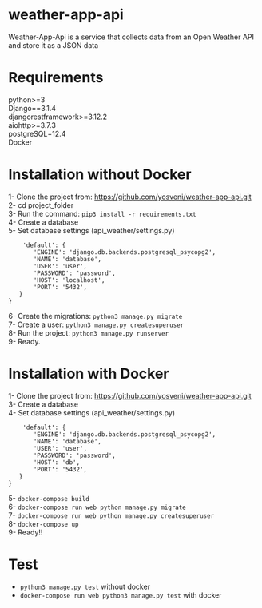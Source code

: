 # weather-app-api
Weather-App-Api is a service that collects data from an Open Weather API and store it as a JSON data
# Requirements
python>=3 <br/>
Django==3.1.4<br/>
djangorestframework>=3.12.2<br/>
aiohttp>=3.7.3 <br/>
postgreSQL=12.4 <br/>
Docker
# Installation without Docker
1- Clone the project from:
 https://github.com/yosveni/weather-app-api.git <br/>
2- cd project_folder<br/>
3- Run the command: `pip3 install -r requirements.txt` <br/>
4- Create a database  <br/>
5- Set database settings (api_weather/settings.py) <br/>
 ```DATABASES = {
     'default': {
        'ENGINE': 'django.db.backends.postgresql_psycopg2',
        'NAME': 'database',
        'USER': 'user',
        'PASSWORD': 'password',
        'HOST': 'localhost',
        'PORT': '5432',
    }
}
```
6- Create the migrations: `python3 manage.py migrate` <br/>
7- Create a user: `python3 manage.py createsuperuser` <br/>
8- Run the project: `python3 manage.py runserver` <br/>
9- Ready. 
# Installation with Docker
1- Clone the project from:
 https://github.com/yosveni/weather-app-api.git <br/>
3- Create a database  <br/>
4- Set database settings (api_weather/settings.py) <br/>
 ```DATABASES = {
     'default': {
        'ENGINE': 'django.db.backends.postgresql_psycopg2',
        'NAME': 'database',
        'USER': 'user',
        'PASSWORD': 'password',
        'HOST': 'db',
        'PORT': '5432',
    }
}
```
5- `docker-compose build` <br/>
6- `docker-compose run web python manage.py migrate`<br/>
7- `docker-compose run web python manage.py createsuperuser`<br/>
8- `docker-compose up`<br/>
9- Ready!!
# Test
- `python3 manage.py test` without docker
- `docker-compose run web python3 manage.py test` with docker
